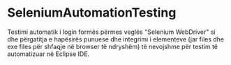 # SeleniumAutomationTesting
Testimi automatik i login formës përmes veglës "Selenium WebDriver" si dhe përgatitja e hapësirës punuese dhe integrimi i elementeve (jar files dhe exe files për shfaqje në browser të ndryshëm) të nevojshme për testim të automatizuar në Eclipse IDE. 
